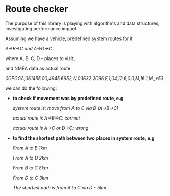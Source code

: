 # Route checker

The purpose of this library is playing with algorithms and data structures, investigating performance impact.

Assuming we have a vehicle, predefined system routes for it

_A->B->C and A->D->C_

where A, B, C, D - places to visit,

and NMEA data as actual route

_0GPGGA,061455.00,4945.6952,N,03632.2096,E,1,04,12.6,0.0,M,16.1,M,,*53_,

we can do the following:

* __to check if movement was by predefined route, e.g__

   _system route is: move from A to C via B (A->B->C)_

   _actual route is A->B->C: correct_

   _actual route is A->C or D->C: wrong_


* __to find the shortest path between two places in system route, e.g__

  _From A to B 1km_

  _From A to D 2km_

  _From B to C 8km_

  _From D to C 3km_

  _The shortest path is from A to C via D - 5km._
